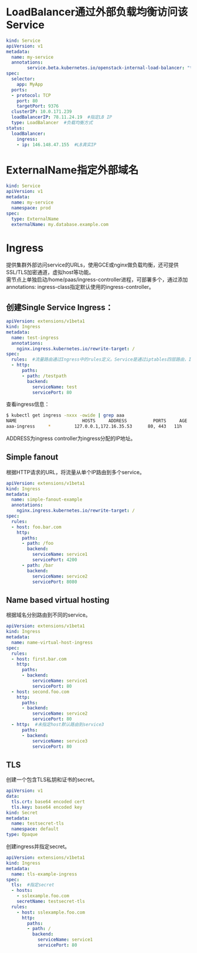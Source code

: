 # LoadBalancer通过外部负载均衡访问该Service

```yaml
kind: Service
apiVersion: v1
metadata:
  name: my-service
  annotations:
        service.beta.kubernetes.io/openstack-internal-load-balancer: "true"  #区分内部流量和外部流量
spec:
  selector:
    app: MyApp
  ports:
  - protocol: TCP
    port: 80
    targetPort: 9376
  clusterIP: 10.0.171.239
  loadBalancerIP: 78.11.24.19  #指定LB IP
  type: LoadBalancer  #负载均衡方式
status:
  loadBalancer:
    ingress:
    - ip: 146.148.47.155  #LB真实IP
```

# ExternalName指定外部域名

```yaml
kind: Service
apiVersion: v1
metadata:
  name: my-service
  namespace: prod
spec:
  type: ExternalName
  externalName: my.database.example.com
```


# Ingress

提供集群外部访问service的URLs，使用GCE或nginx做负载均衡，还可提供SSL/TLS加密通道，虚拟host等功能。  
需节点上单独启动/home/paas/ingress-controller进程，可部署多个，通过添加annotations: ingress-class指定默认使用的ingress-controller。  

## 创建Single Service Ingress：

```yaml
apiVersion: extensions/v1beta1
kind: Ingress
metadata:
  name: test-ingress
  annotations:
    nginx.ingress.kubernetes.io/rewrite-target: /
spec:
  rules:  #流量路由通过Ingress中的rules定义。Service是通过iptables四层路由，Ingress是通过HTTP/HTTPS七层路由。
  - http:
      paths:
      - path: /testpath
        backend:
          serviceName: test
          servicePort: 80
```

查看ingress信息：

```bash
$ kubectl get ingress -nxxx -owide | grep aaa
NAME                         HOSTS     ADDRESS          PORTS     AGE
aaa-ingress     *         127.0.0.1,172.16.35.53      80, 443   11h
```

ADDRESS为ingress controller为ingress分配的IP地址。  

## Simple fanout

根据HTTP请求的URL，将流量从单个IP路由到多个service。

```yaml
apiVersion: extensions/v1beta1
kind: Ingress
metadata:
  name: simple-fanout-example
  annotations:
    nginx.ingress.kubernetes.io/rewrite-target: /
spec:
  rules:
  - host: foo.bar.com
    http:
      paths:
      - path: /foo
        backend:
          serviceName: service1
          servicePort: 4200
      - path: /bar
        backend:
          serviceName: service2
          servicePort: 8080
```

## Name based virtual hosting

根据域名分别路由到不同的service。

```yaml
apiVersion: extensions/v1beta1
kind: Ingress
metadata:
  name: name-virtual-host-ingress
spec:
  rules:
  - host: first.bar.com
    http:
      paths:
      - backend:
          serviceName: service1
          servicePort: 80
  - host: second.foo.com
    http:
      paths:
      - backend:
          serviceName: service2
          servicePort: 80
  - http:  #未指定host默认路由到service3
      paths:
      - backend:
          serviceName: service3
          servicePort: 80
```

## TLS

创建一个包含TLS私钥和证书的secret。

```yaml
apiVersion: v1
data:
  tls.crt: base64 encoded cert
  tls.key: base64 encoded key
kind: Secret
metadata:
  name: testsecret-tls
  namespace: default
type: Opaque
```

创建ingress并指定secret。

```yaml
apiVersion: extensions/v1beta1
kind: Ingress
metadata:
  name: tls-example-ingress
spec:
  tls:  #指定secret
  - hosts:
    - sslexample.foo.com
    secretName: testsecret-tls
  rules:
    - host: sslexample.foo.com
      http:
        paths:
        - path: /
          backend:
            serviceName: service1
            servicePort: 80
```
